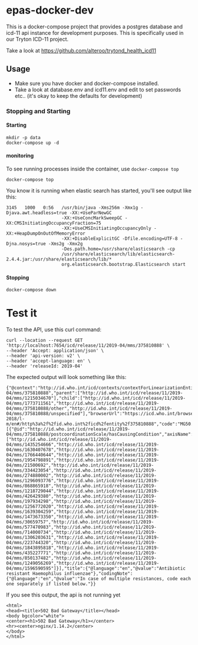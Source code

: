 # epas-docker-dev

This is a docker-compose project that provides a postgres database and icd-11 api instance for development purposes.
This is specifically used in our Tryton ICD-11 project.

Take a look at https://github.com/alteroo/trytond_health_icd11

## Usage

- Make sure you have docker and docker-compose installed.
- Take a look at database.env and icd11.env and edit to set passwords etc.. (it's okay to keep the defaults for development)

### Stopping and Starting
#### Starting
```
mkdir -p data
docker-compose up -d
```
#### monitoring
To see running processes inside the container, use `docker-compose top`
```
docker-compose top
```
You know it is running when elastic search has started, you'll see output like this:
```
3145   1000   0:56   /usr/bin/java -Xms256m -Xmx1g -Djava.awt.headless=true -XX:+UseParNewGC                
                     -XX:+UseConcMarkSweepGC -XX:CMSInitiatingOccupancyFraction=75                          
                     -XX:+UseCMSInitiatingOccupancyOnly -XX:+HeapDumpOnOutOfMemoryError                     
                     -XX:+DisableExplicitGC -Dfile.encoding=UTF-8 -Djna.nosys=true -Xms2g -Xmx2g            
                     -Des.path.home=/usr/share/elasticsearch -cp                                            
                     /usr/share/elasticsearch/lib/elasticsearch-2.4.4.jar:/usr/share/elasticsearch/lib/*    
                     org.elasticsearch.bootstrap.Elasticsearch start  
```
#### Stopping
```
docker-compose down
```

# Test it
To test the API, use this curl command:
```
curl --location --request GET 'http://localhost:7654/icd/release/11/2019-04/mms/375810888' \
--header 'Accept: application/json' \
--header 'api-version: v2' \
--header 'accept-language: en' \
--header 'releaseId: 2019-04'
```

The expected output will look something like this:
```
{"@context":"http://id.who.int/icd/contexts/contextForLinearizationEntity.json","@id":"http://id.who.int/icd/release/11/2019-04/mms/375810888","parent":["http://id.who.int/icd/release/11/2019-04/mms/1215034670"],"child":["http://id.who.int/icd/release/11/2019-04/mms/1773711561","http://id.who.int/icd/release/11/2019-04/mms/375810888/other","http://id.who.int/icd/release/11/2019-04/mms/375810888/unspecified"],"browserUrl":"https://icd.who.int/browse11-2018/l-m/en#/http%3a%2f%2fid.who.int%2ficd%2fentity%2f375810888","code":"MG50.3","source":"http://id.who.int/icd/entity/375810888","classKind":"category","postcoordinationScale":[{"@id":"http://id.who.int/icd/release/11/2019-04/mms/375810888/postcoordinationScale/hasCausingCondition","axisName":"http://id.who.int/icd/schema/hasCausingCondition","requiredPostcoordination":"true","allowMultipleValues":"AllowAlways","scaleEntity":["http://id.who.int/icd/release/11/2019-04/mms/1435254666","http://id.who.int/icd/release/11/2019-04/mms/1630407678","http://id.who.int/icd/release/11/2019-04/mms/1766440644","http://id.who.int/icd/release/11/2019-04/mms/1954798891","http://id.who.int/icd/release/11/2019-04/mms/21500692","http://id.who.int/icd/release/11/2019-04/mms/334423054","http://id.who.int/icd/release/11/2019-04/mms/274880002","http://id.who.int/icd/release/11/2019-04/mms/1296093776","http://id.who.int/icd/release/11/2019-04/mms/868865918","http://id.who.int/icd/release/11/2019-04/mms/1218729044","http://id.who.int/icd/release/11/2019-04/mms/426429380","http://id.who.int/icd/release/11/2019-04/mms/197934298","http://id.who.int/icd/release/11/2019-04/mms/1256772020","http://id.who.int/icd/release/11/2019-04/mms/1639304259","http://id.who.int/icd/release/11/2019-04/mms/1473673350","http://id.who.int/icd/release/11/2019-04/mms/30659757","http://id.who.int/icd/release/11/2019-04/mms/577470983","http://id.who.int/icd/release/11/2019-04/mms/714000734","http://id.who.int/icd/release/11/2019-04/mms/1306203631","http://id.who.int/icd/release/11/2019-04/mms/223744320","http://id.who.int/icd/release/11/2019-04/mms/1843895818","http://id.who.int/icd/release/11/2019-04/mms/435227771","http://id.who.int/icd/release/11/2019-04/mms/850137482","http://id.who.int/icd/release/11/2019-04/mms/1249056269","http://id.who.int/icd/release/11/2019-04/mms/1596590595"]}],"title":{"@language":"en","@value":"Antibiotic resistant Haemophilus influenzae"},"codingNote":{"@language":"en","@value":"In case of multiple resistances, code each one separately if listed below."}}
```

If you see this output, the api is not running yet
```
<html>
<head><title>502 Bad Gateway</title></head>
<body bgcolor="white">
<center><h1>502 Bad Gateway</h1></center>
<hr><center>nginx/1.14.2</center>
</body>
</html>
```

